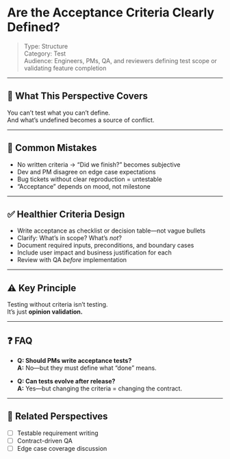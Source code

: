 # Are the Acceptance Criteria Clearly Defined?

> Type: Structure  
> Category: Test  
> Audience: Engineers, PMs, QA, and reviewers defining test scope or validating feature completion

---

## 🧠 What This Perspective Covers

You can’t test what you can’t define.  
And what’s undefined becomes a source of conflict.

---

## 🚨 Common Mistakes

- No written criteria → “Did we finish?” becomes subjective  
- Dev and PM disagree on edge case expectations  
- Bug tickets without clear reproduction = untestable  
- “Acceptance” depends on mood, not milestone

---

## ✅ Healthier Criteria Design

- Write acceptance as checklist or decision table—not vague bullets  
- Clarify: What’s in scope? What’s *not*?  
- Document required inputs, preconditions, and boundary cases  
- Include user impact and business justification for each  
- Review with QA *before* implementation

---

## ⚠️ Key Principle

Testing without criteria isn’t testing.  
It’s just **opinion validation.**

---

## ❓ FAQ

- **Q: Should PMs write acceptance tests?**  
  **A:** No—but they must define what “done” means.

- **Q: Can tests evolve after release?**  
  **A:** Yes—but changing the criteria = changing the contract.

---

## 🔗 Related Perspectives

- [ ] Testable requirement writing  
- [ ] Contract-driven QA  
- [ ] Edge case coverage discussion  
